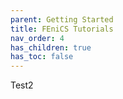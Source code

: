 ```yaml
---
parent: Getting Started
title: FEniCS Tutorials
nav_order: 4
has_children: true
has_toc: false
---
```

Test2
